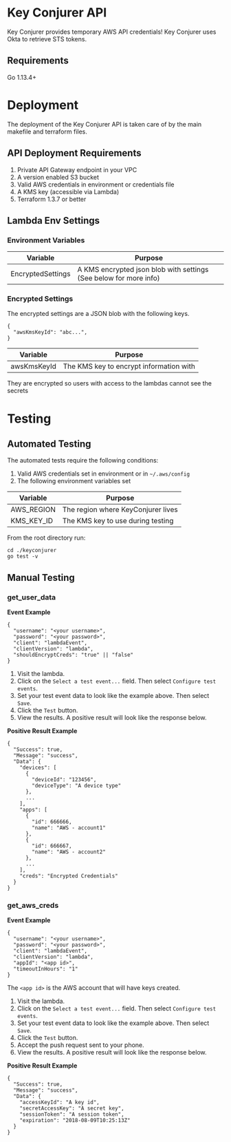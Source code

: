 # Key Conjurer API
Key Conjurer provides temporary AWS API credentials! Key Conjurer uses Okta to retrieve STS tokens.

## Requirements
Go 1.13.4+

# Deployment

The deployment of the Key Conjurer API is taken care of by the main makefile and terraform files.

## API Deployment Requirements
1. Private API Gateway endpoint in your VPC
2. A version enabled S3 bucket
3. Valid AWS credentials in environment or credentials file
4. A KMS key (accessible via Lambda)
5. Terraform 1.3.7 or better

## Lambda Env Settings
### Environment Variables
| Variable          | Purpose                                                           |
|-------------------|-------------------------------------------------------------------|
| EncryptedSettings | A KMS encrypted json blob with settings (See below for more info) |


### Encrypted Settings
The encrypted settings are a JSON blob with the following keys.
```
{
  "awsKmsKeyId": "abc...",
}
```
| Variable               | Purpose                                 |
|------------------------|-----------------------------------------|
| awsKmsKeyId            | The KMS key to encrypt information with |

They are encrypted so users with access to the lambdas cannot see the secrets

# Testing
## Automated Testing
The automated tests require the following conditions:

1. Valid AWS credentials set in environment or in `~/.aws/config`
1. The following environment variables set

| Variable   | Purpose                           |
|------------|-----------------------------------|
| AWS_REGION | The region where KeyConjurer lives|
| KMS_KEY_ID | The KMS key to use during testing |

From the root directory run:
```
cd ./keyconjurer
go test -v
```

## Manual Testing

### get_user_data
**Event Example**
```
{
  "username": "<your username>",
  "password": "<your password>",
  "client": "lambdaEvent",
  "clientVersion": "lambda",
  "shouldEncryptCreds": "true" || "false"
}
```

1. Visit the lambda.
2. Click on the `Select a test event...` field. Then select `Configure test events`.
3. Set your test event data to look like the example above. Then select `Save`.
4. Click the `Test` button.
5. View the results. A positive result will look like the response below.

**Positive Result Example**
```
{
  "Success": true,
  "Message": "success",
  "Data": {
    "devices": [
      {
        "deviceId": "123456",
        "deviceType": "A device type"
      },
      ...
    ],
    "apps": [
      {
        "id": 666666,
        "name": "AWS - account1"
      },
      {
        "id": 666667,
        "name": "AWS - account2"
      },
      ...
    ],
    "creds": "Encrypted Credentials"
  }
}
```

### get_aws_creds
**Event Example**
```
{
  "username": "<your username>",
  "password": "<your password>",
  "client": "lambdaEvent",
  "clientVersion": "lambda",
  "appId": "<app id>",
  "timeoutInHours": "1"
}
```
The `<app id>` is the AWS account that will have keys created.

1. Visit the lambda.
1. Click on the `Select a test event...` field. Then select `Configure test events`.
1. Set your test event data to look like the example above. Then select `Save`.
1. Click the `Test` button.
1. Accept the push request sent to your phone.
1. View the results. A positive result will look like the response below.

**Positive Result Example**
```
{
  "Success": true,
  "Message": "success",
  "Data": {
    "accessKeyId": "A key id",
    "secretAccessKey": "A secret key",
    "sessionToken": "A session token",
    "expiration": "2018-08-09T10:25:13Z"
  }
}
```


